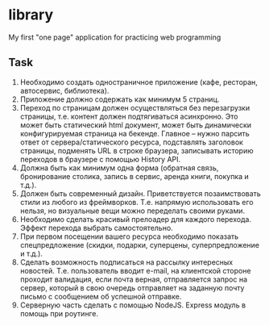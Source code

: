 # library
My first "one page" application for practicing web programming

## Task
1. Необходимо создать одностраничное приложение (кафе, ресторан, автосервис, библиотека).
1. Приложение должно содержать как минимум 5 страниц.
1. Переход по страницам должен осуществляться без перезагрузки страницы, т.е. контент должен подтягиваться асинхронно. Это может быть статический html документ, может быть динамически конфигурируемая страница на бекенде. Главное – нужно парсить ответ от сервера/статического ресурса, подставлять заголовок страницы, подменять URL в строке браузера, записывать историю переходов в браузере с помощью History API.
1. Должна быть как минимум одна форма (обратная связь, бронирование столика, запись в сервис, аренда книги, покупка и т.д.).
1. Должен быть современный дизайн. Приветствуется позаимствовать стили из любого из фреймворков. Т.е. напрямую использовать его нельзя, но визуальные вещи можно переделать своими руками.
1. Необходимо сделать красивый прелоадер для каждого перехода. Эффект перехода выбрать самостоятельно.
1. При первом посещении вашего ресурса необходимо показать спецпредложение (скидки, подарки, суперцены, суперпредложение и т.д.).
1. Сделать возможность подписаться на рассылку интересных новостей. Т.е. пользователь вводит e-mail, на клиентской стороне проходит валидация, если почта верная, отправляется запрос на сервер, который в свою очередь отправляет на заданную почту письмо с сообщением об успешной отправке.
1. Серверную часть сделать с помощью NodeJS. Express модуль в помощь при роутинге.

